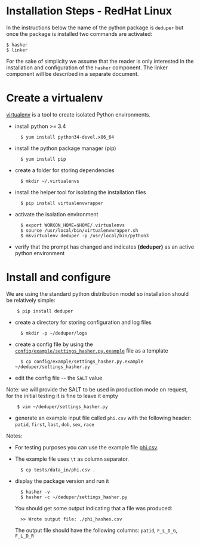 # Installation Steps - RedHat Linux

In the instructions below the name of the python package is `deduper` but
once the package is installed two commands are activated:

    $ hasher
    $ linker

For the sake of simplicity we assume that the reader is only interested
in the installation and configuration of the `hasher` component.
The linker component will be described in a separate document.

# Create a virtualenv

[virtualenv](https://virtualenv.pypa.io/en/stable/) is a tool to create isolated
Python environments.


- install python >= 3.4

        $ yum install python34-devel.x86_64

- install the python package manager (pip)

        $ yum install pip

- create a folder for storing dependencies

        $ mkdir ~/.virtualenvs

- install the helper tool for isolating the installation files

        $ pip install virtualenvwrapper

- activate the isolation environment

        $ export WORKON_HOME=$HOME/.virtualenvs
        $ source /usr/local/bin/virtualenvwrapper.sh
        $ mkvirtualenv deduper -p /usr/local/bin/python3

- verify that the prompt has changed and indicates **(deduper)**
as an active python environment


# Install and configure

We are using the standard python distribution model so installation 
should be relatively simple:

        $ pip install deduper

- create a directory for storing configuration and log files

        $ mkdir -p ~/deduper/logs

- create a config file by using the
[`config/example/settings_hasher.py.example`](https://github.com/ufbmi/onefl-deduper/blob/master/config/example/settings_hasher.py.example)
file as a template

        $ cp config/example/settings_hasher.py.example ~/deduper/settings_hasher.py

- edit the config file -- the `SALT` value

Note: we will provide the SALT to be used in production mode on request, for
the initial testing it is fine to leave it empty

        $ vim ~/deduper/settings_hasher.py

- generate an example input file called `phi.csv` with the following header:
`patid`, `first`, `last`, `dob`, `sex`, `race`

Notes:

- For testing purposes you can use the example file
[phi.csv](https://github.com/ufbmi/onefl-deduper/blob/master/tests/data_in/phi.csv).
- The example file uses `\t` as column separator.

        $ cp tests/data_in/phi.csv .

- display the package version and run it

        $ hasher -v
        $ hasher -c ~/deduper/settings_hasher.py

    You should get some output indicating that a file was produced:

        >> Wrote output file: ./phi_hashes.csv

    The output file should have the following columns: `patid`, `F_L_D_G`, `F_L_D_R`
